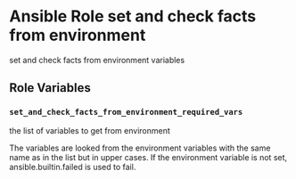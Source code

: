 # Ansible Role set and check facts from environment

set and check facts from environment variables

## Role Variables

### `set_and_check_facts_from_environment_required_vars`

the list of variables to get from environment

The variables are looked from the environment variables with the same name as in the list but in upper cases.
If the environment variable is not set, ansible.builtin.failed is used to fail.
